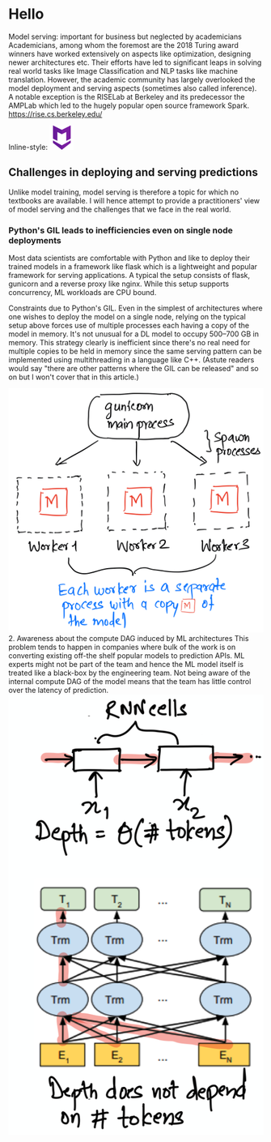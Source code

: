 # Hello

Model serving: important for business but neglected by academicians
Academicians, among whom the foremost are the 2018 Turing award winners have worked extensively on aspects like optimization, designing newer architectures etc. Their efforts have led to significant leaps in solving real world tasks like Image Classification and NLP tasks like machine translation. However, the academic community has largely overlooked the model deployment and serving aspects (sometimes also called inference).
A notable exception is the RISELab at Berkeley and its predecessor the AMPLab which led to the hugely popular open source framework Spark.
https://rise.cs.berkeley.edu/

Inline-style: 
![alt text](https://github.com/adam-p/markdown-here/raw/master/src/common/images/icon48.png "Logo Title Text 1")

## Challenges in deploying and serving predictions
Unlike model training, model serving is therefore a topic for which no textbooks are available. I will hence attempt to provide a practitioners' view of model serving and the challenges that we face in the real world.
### Python's GIL leads to inefficiencies even on single node deployments
Most data scientists are comfortable with Python and like to deploy their trained models in a framework like flask which is a lightweight and popular framework for serving applications. A typical the setup consists of flask, gunicorn and a reverse proxy like nginx. While this setup supports concurrency, ML workloads are CPU bound.


Constraints due to Python's GIL. Even in the simplest of architectures where one wishes to deploy the model on a single node, relying on the typical setup above forces use of multiple processes each having a copy of the model in memory. It's not unusual for a DL model to occupy 500–700 GB in memory. This strategy clearly is inefficient since there's no real need for multiple copies to be held in memory since the same serving pattern can be implemented using multithreading in a language like C++. (Astute readers would say "there are other patterns where the GIL can be released" and so on but I won't cover that in this article.)

![alt text]( ./images/Gunicorn-GIL.jpg "Logo Title Text 1")
2. Awareness about the compute DAG induced by ML architectures
This problem tends to happen in companies where bulk of the work is on converting existing off-the shelf popular models to prediction APIs. ML experts might not be part of the team and hence the ML model itself is treated like a black-box by the engineering team. Not being aware of the internal compute DAG of the model means that the team has little control over the latency of prediction.
![alt text](./images/BERT-RNN-LM.png "Logo Title Text 1")
